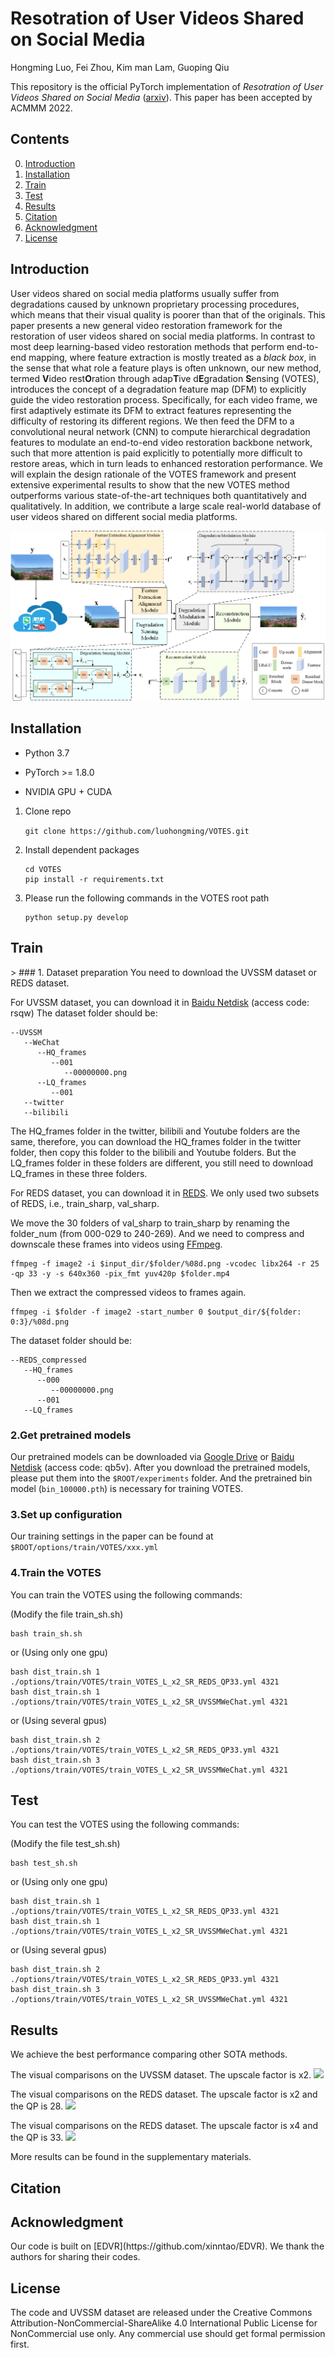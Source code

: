 # Resotration of User Videos Shared on Social Media 

Hongming Luo, Fei Zhou, Kim man Lam, Guoping Qiu

This repository is the official PyTorch implementation of *Resotration of User Videos Shared on Social Media*
([arxiv]()). This paper has been accepted by ACMMM 2022.


## Contents

0. [Introduction](#Introduction)
1. [Installation](#Installation)
2. [Train](#Train)
3. [Test](#Test)
4. [Results](#Results)
5. [Citation](#Citation)
6. [Acknowledgment](#Acknowlegment)
7. [License](#License)


<h2 id="Introduction"> Introduction </h2>

User videos shared on social media platforms usually suffer from
degradations caused by unknown proprietary processing procedures,
which means that their visual quality is poorer than that of
the originals. This paper presents a new general video restoration
framework for the restoration of user videos shared on social media
platforms. In contrast to most deep learning-based video restoration
methods that perform end-to-end mapping, where feature extraction
is mostly treated as a *black box*, in the sense that what role a
feature plays is often unknown, our new method, termed **V**ideo
rest**O**ration through adap**T**ive d**E**gradation **S**ensing (VOTES), introduces
the concept of a degradation feature map (DFM) to explicitly
guide the video restoration process. Specifically, for each video
frame, we first adaptively estimate its DFM to extract features representing
the difficulty of restoring its different regions. We then
feed the DFM to a convolutional neural network (CNN) to compute
hierarchical degradation features to modulate an end-to-end video
restoration backbone network, such that more attention is paid
explicitly to potentially more difficult to restore areas, which in
turn leads to enhanced restoration performance. We will explain
the design rationale of the VOTES framework and present extensive
experimental results to show that the new VOTES method outperforms
various state-of-the-art techniques both quantitatively and
qualitatively. In addition, we contribute a large scale real-world
database of user videos shared on different social media platforms.

![](./figures/fig1_arch3.png)

<h2 id="Installation"> Installation </h2>

* Python 3.7

* PyTorch >= 1.8.0

* NVIDIA GPU + CUDA

1. Clone repo

    ```git clone https://github.com/luohongming/VOTES.git```

2. Install dependent packages

    ```
   cd VOTES
   pip install -r requirements.txt 
    ```

3. Please run the following commands in the VOTES root path

    ```
    python setup.py develop
    ```

<h2 id="Train"> Train </h2>>
### 1. Dataset preparation
   You need to download the UVSSM dataset or REDS dataset.


   For UVSSM dataset, you can download it in [Baidu Netdisk](https://pan.baidu.com/s/1jHP2o-IhXGwh9zl_RKA0ZQ) (access code: rsqw)
   The dataset folder should be:
   ```
   --UVSSM
      --WeChat
         --HQ_frames
            --001
               --00000000.png
         --LQ_frames
            --001
      --twitter
      --bilibili
   ```
   The HQ_frames folder in the twitter, bilibili and Youtube folders are the same, therefore, you can download
   the HQ_frames folder in the twitter folder, then copy this folder to the bilibili and Youtube folders. But 
   the LQ_frames folder in these folders are different, you still need to download LQ_frames in these three folders.

   For REDS dataset, you can download it in [REDS](https://seungjunnah.github.io/Datasets/reds.html). We only used two subsets of REDS, i.e., train_sharp, val_sharp.
   
   We move the 30 folders of val_sharp to train_sharp by renaming the folder_num (from 000-029 to 240-269).
   And we need to compress and downscale these frames into videos using [FFmpeg](https://ffmpeg.org/).
   ```
   ffmpeg -f image2 -i $input_dir/$folder/%08d.png -vcodec libx264 -r 25 -qp 33 -y -s 640x360 -pix_fmt yuv420p $folder.mp4
   ```
   Then we extract the compressed videos to frames again.
   ```
   ffmpeg -i $folder -f image2 -start_number 0 $output_dir/${folder: 0:3}/%08d.png 
   ```
   The dataset folder should be:
   ```
   --REDS_compressed
      --HQ_frames
         --000
            --00000000.png
         --001
      --LQ_frames
   ```

### 2.Get pretrained models
   Our pretrained models can be downloaded via [Google Drive](https://drive.google.com/file/d/1tjD7xzzvPtjjVbmOHp9CRsSF4RY3EV8F/view?usp=sharing) 
   or [Baidu Netdisk](https://pan.baidu.com/s/18Sax5kCcAZsZpk7dfj1DLA) (access code: qb5v). After you download the pretrained models,
   please put them into the ```$ROOT/experiments``` folder.
   And the pretrained bin model (```bin_100000.pth```) is necessary for training VOTES.

### 3.Set up configuration
   Our training settings in the paper can be found at ```$ROOT/options/train/VOTES/xxx.yml```

### 4.Train the VOTES 
   You can train the VOTES using the following commands:

   (Modify the file train_sh.sh)

   ``` 
   bash train_sh.sh
   ```

   or (Using only one gpu)
   
   ```
   bash dist_train.sh 1 ./options/train/VOTES/train_VOTES_L_x2_SR_REDS_QP33.yml 4321
   bash dist_train.sh 1 ./options/train/VOTES/train_VOTES_L_x2_SR_UVSSMWeChat.yml 4321
   ```
   or (Using several gpus)
   ```
   bash dist_train.sh 2 ./options/train/VOTES/train_VOTES_L_x2_SR_REDS_QP33.yml 4321
   bash dist_train.sh 3 ./options/train/VOTES/train_VOTES_L_x2_SR_UVSSMWeChat.yml 4321
   ```

<h2 id="Test"> Test </h2>

   You can test the VOTES using the following commands:

   (Modify the file test_sh.sh)

   ``` 
   bash test_sh.sh
   ```

   or (Using only one gpu)
   
   ```
   bash dist_train.sh 1 ./options/train/VOTES/train_VOTES_L_x2_SR_REDS_QP33.yml 4321
   bash dist_train.sh 1 ./options/train/VOTES/train_VOTES_L_x2_SR_UVSSMWeChat.yml 4321
   ```
   or (Using several gpus)
   ```
   bash dist_train.sh 2 ./options/train/VOTES/train_VOTES_L_x2_SR_REDS_QP33.yml 4321
   bash dist_train.sh 3 ./options/train/VOTES/train_VOTES_L_x2_SR_UVSSMWeChat.yml 4321
   ```

<h2 id="Results"> Results </h2>
We achieve the best performance comparing other SOTA methods.

The visual comparisons on the UVSSM dataset. The upscale factor is x2.
![](./figures/vis1_show.png)

The visual comparisons on the REDS dataset. The upscale factor is x2 and the QP is 28.
![](./figures/vis2_qp28_x2.png)

The visual comparisons on the REDS dataset. The upscale factor is x4 and the QP is 33.
![](./figures/vis2_qp33_x2.png)

More results can be found in the supplementary materials. 



<h2 id="Citation"> Citation </h2>


<h2 id="Acknowledgment"> Acknowledgment </h2>
   Our code is built on [EDVR](https://github.com/xinntao/EDVR). We thank the authors for sharing their codes.

<h2 id="License"> License </h2> 

   The code and UVSSM dataset are released under the Creative Commons Attribution-NonCommercial-ShareAlike 4.0 International
   Public License for NonCommercial use only. Any commercial use should get formal permission first. 